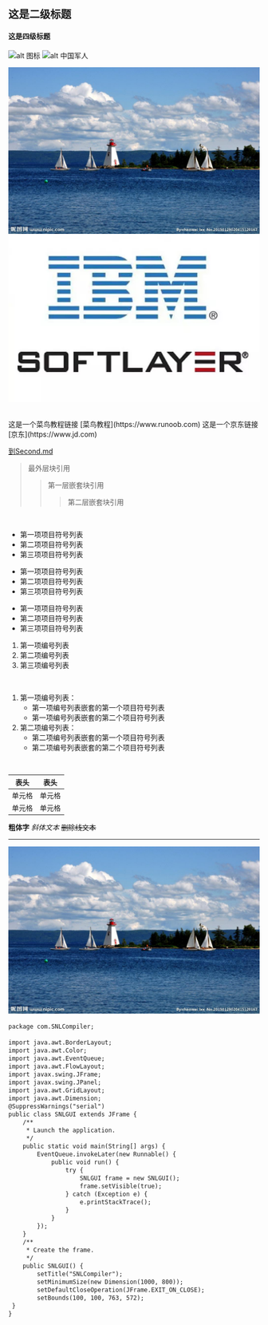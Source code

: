 ## 这是二级标题
#### 这是四级标题
![alt  图标](https://img2.baidu.com/it/u=360400461,2955275651&fm=26&fmt=auto&gp=0.jpg)
![alt  中国军人](https://p1.img.cctvpic.com/photoworkspace/2021/04/26/2021042615342811951.jpg)


![alt 中图片](123.png)
![alt IBM](image.png)

<br>
这是一个菜鸟教程链接 [菜鸟教程](https://www.runoob.com)
这是一个京东链接 [京东](https://www.jd.com)

 [到Second.md](Second.md)
<br>
> 最外层块引用
> > 第一层嵌套块引用
> > > 第二层嵌套块引用
<br>

* 第一项项目符号列表
* 第二项项目符号列表
* 第三项项目符号列表

+ 第一项项目符号列表
+ 第二项项目符号列表
+ 第三项项目符号列表

- 第一项项目符号列表
- 第二项项目符号列表
- 第三项项目符号列表

1. 第一项编号列表
2. 第二项编号列表
3. 第三项编号列表

<br>

1. 第一项编号列表：
    - 第一项编号列表嵌套的第一个项目符号列表
    - 第一项编号列表嵌套的第二个项目符号列表
2. 第二项编号列表：
    - 第二项编号列表嵌套的第一个项目符号列表
    - 第二项编号列表嵌套的第二个项目符号列表
   
<br>
 
|  表头   | 表头  |
|  ----  | ----  |
| 单元格  | 单元格 |
| 单元格  | 单元格 |

**粗体字** 
*斜体文本* 
~~删除线文本~~
<hr>

![alt  图片](123.png)


```
package com.SNLCompiler;

import java.awt.BorderLayout;
import java.awt.Color;
import java.awt.EventQueue;
import java.awt.FlowLayout;
import javax.swing.JFrame;
import javax.swing.JPanel;
import java.awt.GridLayout;
import java.awt.Dimension;
@SuppressWarnings("serial")
public class SNLGUI extends JFrame {
	/**
	 * Launch the application.
	 */
	public static void main(String[] args) {
		EventQueue.invokeLater(new Runnable() {
			public void run() {
				try {
					SNLGUI frame = new SNLGUI();
					frame.setVisible(true);
				} catch (Exception e) {
					e.printStackTrace();
				}
			}
		});
	}
	/**
	 * Create the frame.
	 */
	public SNLGUI() {
		setTitle("SNLCompiler");
		setMinimumSize(new Dimension(1000, 800));
		setDefaultCloseOperation(JFrame.EXIT_ON_CLOSE);
		setBounds(100, 100, 763, 572);
 }
}
```
